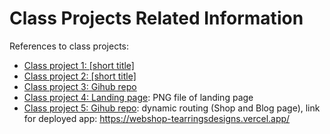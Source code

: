 # Class Projects Related Information

References to class projects:

- [Class project 1: [short title]](/class-projects/class-project-1/)
- [Class project 2: [short title]](/class-projects/class-project-2/)
- [Class project 3: Gihub repo](/semester-project/)
- [Class project 4: Landing page](/class-projects/class-project-4/): PNG file of landing page
- [Class project 5: Gihub repo](/semester-project/): dynamic routing (Shop and Blog page), link for deployed app: https://webshop-tearringsdesigns.vercel.app/
